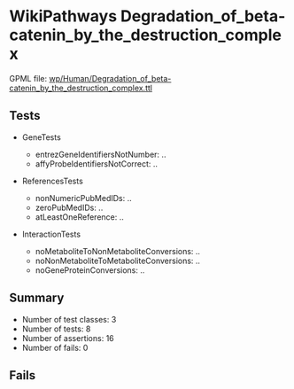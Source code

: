 # WikiPathways Degradation_of_beta-catenin_by_the_destruction_complex

GPML file: [wp/Human/Degradation_of_beta-catenin_by_the_destruction_complex.ttl](../wp/Human/Degradation_of_beta-catenin_by_the_destruction_complex.ttl)

## Tests

* GeneTests
    * entrezGeneIdentifiersNotNumber: ..
    * affyProbeIdentifiersNotCorrect: ..

* ReferencesTests
    * nonNumericPubMedIDs: ..
    * zeroPubMedIDs: ..
    * atLeastOneReference: ..

* InteractionTests
    * noMetaboliteToNonMetaboliteConversions: ..
    * noNonMetaboliteToMetaboliteConversions: ..
    * noGeneProteinConversions: ..

## Summary

* Number of test classes: 3
* Number of tests: 8
* Number of assertions: 16
* Number of fails: 0

## Fails

